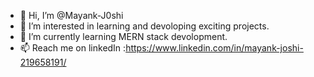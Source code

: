 - 👋 Hi, I’m @Mayank-J0shi
- 👀 I’m interested in learning and devoloping exciting projects.
- 🌱 I’m currently learning MERN stack devolopment.
- 📫 Reach me on linkedIn :https://www.linkedin.com/in/mayank-joshi-219658191/

<!---
Mayank-J0shi/Mayank-J0shi is a ✨ special ✨ repository because its `README.md` (this file) appears on your GitHub profile.
You can click the Preview link to take a look at your changes.
--->
